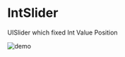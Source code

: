 # IntSlider

UISlider which fixed Int Value Position

![demo](https://user-images.githubusercontent.com/6898223/89200615-416e4d00-d5eb-11ea-95ed-5f1499bec597.gif)
